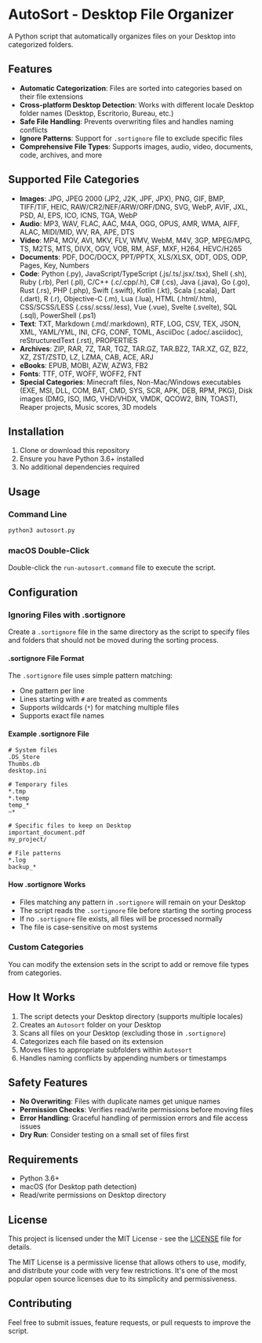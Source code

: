 # AutoSort - Desktop File Organizer

A Python script that automatically organizes files on your Desktop into categorized folders.

## Features

- **Automatic Categorization**: Files are sorted into categories based on their file extensions
- **Cross-platform Desktop Detection**: Works with different locale Desktop folder names (Desktop, Escritorio, Bureau, etc.)
- **Safe File Handling**: Prevents overwriting files and handles naming conflicts
- **Ignore Patterns**: Support for `.sortignore` file to exclude specific files
- **Comprehensive File Types**: Supports images, audio, video, documents, code, archives, and more

## Supported File Categories

- **Images**: JPG, JPEG 2000 (JP2, J2K, JPF, JPX), PNG, GIF, BMP, TIFF/TIF, HEIC, RAW/CR2/NEF/ARW/ORF/DNG, SVG, WebP, AVIF, JXL, PSD, AI, EPS, ICO, ICNS, TGA, WebP
- **Audio**: MP3, WAV, FLAC, AAC, M4A, OGG, OPUS, AMR, WMA, AIFF, ALAC, MIDI/MID, WV, RA, APE, DTS
- **Video**: MP4, MOV, AVI, MKV, FLV, WMV, WebM, M4V, 3GP, MPEG/MPG, TS, M2TS, MTS, DIVX, OGV, VOB, RM, ASF, MXF, H264, HEVC/H265
- **Documents**: PDF, DOC/DOCX, PPT/PPTX, XLS/XLSX, ODT, ODS, ODP, Pages, Key, Numbers
- **Code**: Python (.py), JavaScript/TypeScript (.js/.ts/.jsx/.tsx), Shell (.sh), Ruby (.rb), Perl (.pl), C/C++ (.c/.cpp/.h), C# (.cs), Java (.java), Go (.go), Rust (.rs), PHP (.php), Swift (.swift), Kotlin (.kt), Scala (.scala), Dart (.dart), R (.r), Objective-C (.m), Lua (.lua), HTML (.html/.htm), CSS/SCSS/LESS (.css/.scss/.less), Vue (.vue), Svelte (.svelte), SQL (.sql), PowerShell (.ps1)
- **Text**: TXT, Markdown (.md/.markdown), RTF, LOG, CSV, TEX, JSON, XML, YAML/YML, INI, CFG, CONF, TOML, AsciiDoc (.adoc/.asciidoc), reStructuredText (.rst), PROPERTIES
- **Archives**: ZIP, RAR, 7Z, TAR, TGZ, TAR.GZ, TAR.BZ2, TAR.XZ, GZ, BZ2, XZ, ZST/ZSTD, LZ, LZMA, CAB, ACE, ARJ
- **eBooks**: EPUB, MOBI, AZW, AZW3, FB2
- **Fonts**: TTF, OTF, WOFF, WOFF2, FNT
- **Special Categories**: Minecraft files, Non-Mac/Windows executables (EXE, MSI, DLL, COM, BAT, CMD, SYS, SCR, APK, DEB, RPM, PKG), Disk images (DMG, ISO, IMG, VHD/VHDX, VMDK, QCOW2, BIN, TOAST), Reaper projects, Music scores, 3D models

## Installation

1. Clone or download this repository
2. Ensure you have Python 3.6+ installed
3. No additional dependencies required

## Usage

### Command Line
```bash
python3 autosort.py
```

### macOS Double-Click
Double-click the `run-autosort.command` file to execute the script.

## Configuration

### Ignoring Files with .sortignore

Create a `.sortignore` file in the same directory as the script to specify files and folders that should not be moved during the sorting process.

#### .sortignore File Format

The `.sortignore` file uses simple pattern matching:
- One pattern per line
- Lines starting with `#` are treated as comments
- Supports wildcards (`*`) for matching multiple files
- Supports exact file names

#### Example .sortignore File

```
# System files
.DS_Store
Thumbs.db
desktop.ini

# Temporary files
*.tmp
*.temp
temp_*
~*

# Specific files to keep on Desktop
important_document.pdf
my_project/

# File patterns
*.log
backup_*
```

#### How .sortignore Works

- Files matching any pattern in `.sortignore` will remain on your Desktop
- The script reads the `.sortignore` file before starting the sorting process
- If no `.sortignore` file exists, all files will be processed normally
- The file is case-sensitive on most systems

### Custom Categories
You can modify the extension sets in the script to add or remove file types from categories.

## How It Works

1. The script detects your Desktop directory (supports multiple locales)
2. Creates an `Autosort` folder on your Desktop
3. Scans all files on your Desktop (excluding those in `.sortignore`)
4. Categorizes each file based on its extension
5. Moves files to appropriate subfolders within `Autosort`
6. Handles naming conflicts by appending numbers or timestamps

## Safety Features

- **No Overwriting**: Files with duplicate names get unique names
- **Permission Checks**: Verifies read/write permissions before moving files
- **Error Handling**: Graceful handling of permission errors and file access issues
- **Dry Run**: Consider testing on a small set of files first

## Requirements

- Python 3.6+
- macOS (for Desktop path detection)
- Read/write permissions on Desktop directory

## License

This project is licensed under the MIT License - see the [LICENSE](LICENSE) file for details.

The MIT License is a permissive license that allows others to use, modify, and distribute your code with very few restrictions. It's one of the most popular open source licenses due to its simplicity and permissiveness.

## Contributing

Feel free to submit issues, feature requests, or pull requests to improve the script. 
